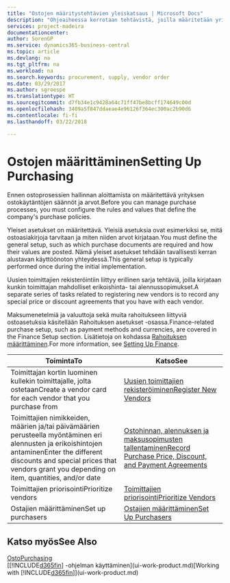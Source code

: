 ```yaml
---
title: "Ostojen määritystehtävien yleiskatsaus | Microsoft Docs"
description: "Ohjeaiheessa kerrotaan tehtävistä, joilla määritetään yrityksen hallintakäytäntöjä, ja määritetään ostoprosessit."
services: project-madeira
documentationcenter: 
author: SorenGP
ms.service: dynamics365-business-central
ms.topic: article
ms.devlang: na
ms.tgt_pltfrm: na
ms.workload: na
ms.search.keywords: procurement, supply, vendor order
ms.date: 03/29/2017
ms.author: sgroespe
ms.translationtype: HT
ms.sourcegitcommit: d7fb34e1c9428a64c71ff47be8bcff174649c00d
ms.openlocfilehash: 3409a5f847ddaeae4e96126f364ec300ac2b90d6
ms.contentlocale: fi-fi
ms.lasthandoff: 03/22/2018

---
```

# <a name="setting-up-purchasing"></a><span data-ttu-id="a038e-103">Ostojen määrittäminen</span><span class="sxs-lookup"><span data-stu-id="a038e-103">Setting Up Purchasing</span></span>
<span data-ttu-id="a038e-104">Ennen ostoprosessien hallinnan aloittamista on määritettävä yrityksen ostokäytäntöjen säännöt ja arvot.</span><span class="sxs-lookup"><span data-stu-id="a038e-104">Before you can manage purchase processes, you must configure the rules and values that define the company's purchase policies.</span></span>

<span data-ttu-id="a038e-105">Yleiset asetukset on määritettävä. Yleisiä asetuksia ovat esimerkiksi se, mitä ostoasiakirjoja tarvitaan ja miten niiden arvot kirjataan.</span><span class="sxs-lookup"><span data-stu-id="a038e-105">You must define the general setup, such as which purchase documents are required and how their values are posted.</span></span> <span data-ttu-id="a038e-106">Nämä yleiset asetukset tehdään tavallisesti kerran alustavan käyttöönoton yhteydessä.</span><span class="sxs-lookup"><span data-stu-id="a038e-106">This general setup is typically performed once during the initial implementation.</span></span>

<span data-ttu-id="a038e-107">Uusien toimittajien rekisteröintiin liittyy erillinen sarja tehtäviä, joilla kirjataan kunkin toimittajan mahdolliset erikoishinta- tai alennussopimukset.</span><span class="sxs-lookup"><span data-stu-id="a038e-107">A separate series of tasks related to registering new vendors is to record any special price or discount agreements that you have with each vendor.</span></span>

<span data-ttu-id="a038e-108">Maksumenetelmiä ja valuuttoja sekä muita rahoitukseen liittyviä ostoasetuksia käsitellään Rahoituksen asetukset -osassa.</span><span class="sxs-lookup"><span data-stu-id="a038e-108">Finance-related purchase setup, such as payment methods and currencies, are covered in the Finance Setup section.</span></span> <span data-ttu-id="a038e-109">Lisätietoja on kohdassa [Rahoituksen määrittäminen](finance-setup-finance.md).</span><span class="sxs-lookup"><span data-stu-id="a038e-109">For more information, see [Setting Up Finance](finance-setup-finance.md).</span></span>

| <span data-ttu-id="a038e-110">Toiminta</span><span class="sxs-lookup"><span data-stu-id="a038e-110">To</span></span> | <span data-ttu-id="a038e-111">Katso</span><span class="sxs-lookup"><span data-stu-id="a038e-111">See</span></span> |
| --- | --- |
| <span data-ttu-id="a038e-112">Toimittajan kortin luominen kullekin toimittajalle, jolta ostetaan</span><span class="sxs-lookup"><span data-stu-id="a038e-112">Create a vendor card for each vendor that you purchase from</span></span>|[<span data-ttu-id="a038e-113">Uusien toimittajien rekisteröiminen</span><span class="sxs-lookup"><span data-stu-id="a038e-113">Register New Vendors</span></span>](purchasing-how-register-new-vendors.md) |
| <span data-ttu-id="a038e-114">Toimittajien nimikkeiden, määrien ja/tai päivämäärien perusteella myöntäminen eri alennusten ja erikoishintojen antaminen</span><span class="sxs-lookup"><span data-stu-id="a038e-114">Enter the different discounts and special prices that vendors grant you depending on item, quantities, and/or date</span></span> |[<span data-ttu-id="a038e-115">Ostohinnan, alennuksen ja maksusopimusten tallentaminen</span><span class="sxs-lookup"><span data-stu-id="a038e-115">Record Purchase Price, Discount, and Payment Agreements</span></span>](purchasing-how-record-purchase-price-discount-payment-agreements.md) |
| <span data-ttu-id="a038e-116">Toimittajien priorisointi</span><span class="sxs-lookup"><span data-stu-id="a038e-116">Prioritize vendors</span></span> |[<span data-ttu-id="a038e-117">Toimittajien priorisointi</span><span class="sxs-lookup"><span data-stu-id="a038e-117">Prioritize Vendors</span></span>](purchasing-how-prioritize-vendors.md) |
| <span data-ttu-id="a038e-118">Ostajien määrittäminen</span><span class="sxs-lookup"><span data-stu-id="a038e-118">Set up purchasers</span></span> |[<span data-ttu-id="a038e-119">Ostajien määrittäminen</span><span class="sxs-lookup"><span data-stu-id="a038e-119">Set Up Purchasers</span></span>](purchasing-how-setup-purchasers.md) |

## <a name="see-also"></a><span data-ttu-id="a038e-120">Katso myös</span><span class="sxs-lookup"><span data-stu-id="a038e-120">See Also</span></span>
[<span data-ttu-id="a038e-121">Osto</span><span class="sxs-lookup"><span data-stu-id="a038e-121">Purchasing</span></span>](purchasing-manage-purchasing.md)  
<span data-ttu-id="a038e-122">[[!INCLUDE[d365fin](includes/d365fin_md.md)] -ohjelman käyttäminen](ui-work-product.md)</span><span class="sxs-lookup"><span data-stu-id="a038e-122">[Working with [!INCLUDE[d365fin](includes/d365fin_md.md)]](ui-work-product.md)</span></span>

